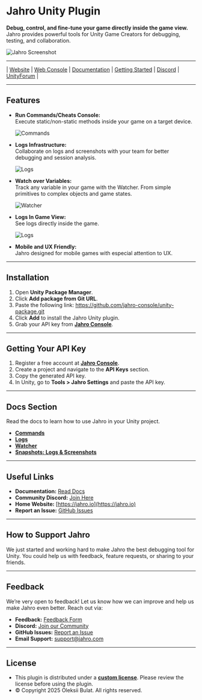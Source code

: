 # Jahro Unity Plugin

**Debug, control, and fine-tune your game directly inside the game view.**  
Jahro provides powerful tools for Unity Game Creators for debugging, testing, and collaboration.

![Jahro Screenshot](https://vdepoiw1jnimcohf.public.blob.vercel-storage.com/Jahro_3%201-f2rMPbdeHAvaTZaFEGHbfxIQ8hqFM0.png)

---

| [Website](https://jahro.io) |
[Web Console](https://console.jahro.io) |
[Documentation](https://docs.jahro.io) |
[Getting Started](https://docs.jahro.io/start-here/installation) |
[Discord](https://discord.gg/txcHFRDeV4) |
[UnityForum](https://discussions.unity.com/t/free-debugging-tool-jahro-logs-sync-cheat-console-variables-monitoring-in-game-view/1623617) |

---

## Features

- **Run Commands/Cheats Console:** <br/>
  Execute static/non-static methods inside your game on a target device.

  ![Commands](https://jahro-snapshots-bucket.fra1.digitaloceanspaces.com/promo/screenshots/unity-visual-full.png)

- **Logs Infrastructure:** <br/>
  Collaborate on logs and screenshots with your team for better debugging and session analysis.

  ![Logs](https://jahro-snapshots-bucket.fra1.digitaloceanspaces.com/promo/screenshots/web-logs-all.png)

- **Watch over Variables:** <br/>
  Track any variable in your game with the Watcher. From simple primitives to complex objects and game states.

  ![Watcher](https://jahro-snapshots-bucket.fra1.digitaloceanspaces.com/promo/screenshots/unity-watcher-full.png)

- **Logs In Game View:** <br/>
  See logs directly inside the game.

  ![Logs](https://jahro-snapshots-bucket.fra1.digitaloceanspaces.com/promo/screenshots/unity-logs-full.png)

- **Mobile and UX Friendly:** <br/>
  Jahro designed for mobile games with especial attention to UX.

---

## Installation

1. Open **Unity Package Manager**.
2. Click **Add package from Git URL**.
3. Paste the following link: https://github.com/jahro-console/unity-package.git
4. Click **Add** to install the Jahro Unity plugin.
5. Grab your API key from **[Jahro Console](https://console.jahro.io/auth/signup)**.

---

## Getting Your API Key

1. Register a free account at **[Jahro Console](https://console.jahro.io/auth/signup)**.
2. Create a project and navigate to the **API Keys** section.
3. Copy the generated API key.
4. In Unity, go to **Tools > Jahro Settings** and paste the API key.

---

## Docs Section

Read the docs to learn how to use Jahro in your Unity project.

- **[Commands](https://docs.jahro.io/start-here/commands)**
- **[Logs](https://docs.jahro.io/start-here/logs)**
- **[Watcher](https://docs.jahro.io/start-here/watcher)**
- **[Snapshots: Logs & Screenshots](https://docs.jahro.io/start-here/snapshots)**

---

## Useful Links

- **Documentation:** [Read Docs](https://docs.jahro.io)
- **Community Discord:** [Join Here](https://discord.gg/txcHFRDeV4)
- **Home Website:** [https://jahro.io](https://jahro.io)
- **Report an Issue:** [GitHub Issues](https://github.com/jahro-console/unity-package/issues)

---

## How to Support Jahro

We just started and working hard to make Jahro the best debugging tool for Unity.
You could help us with feedback, feature requests, or sharing to your friends.

---

## Feedback

We’re very open to feedback! Let us know how we can improve and help us make Jahro even better. Reach out via:

- **Feedback:** [Feedback Form](https://tally.so/r/wLaVRO)
- **Discord:** [Join our Community](https://discord.gg/txcHFRDeV4)
- **GitHub Issues:** [Report an Issue](https://github.com/jahro-console/unity-package/issues)
- **Email Support:** [support@jahro.com](mailto:support@jahro.com)

---

## License

- This plugin is distributed under a **[custom license](https://github.com/jahro-console/unity-package/blob/main/LICENSE.md)**. Please review the license before using the plugin.
- ©️ Copyright 2025 Oleksii Bulat. All rights reserved.
